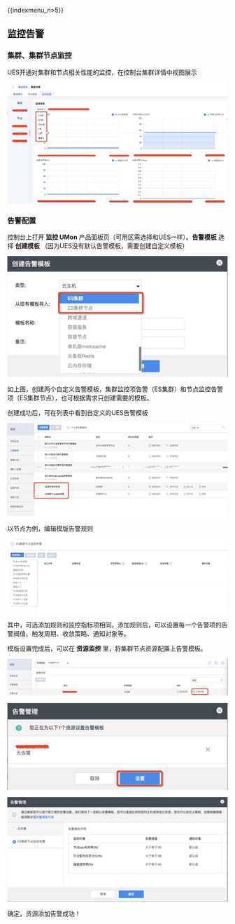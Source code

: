 {{indexmenu_n>5}}

## 监控告警

### 集群、集群节点监控

UES开通对集群和节点相关性能的监控，在控制台集群详情中视图展示

![image](/images/operate/detail_monitor_1.jpg)

### 告警配置

控制台上打开 **监控 UMon** 产品面板页（可用区需选择和UES一样）。**告警模板** 选择 **创建模板**
（因为UES没有默认告警模板，需要创建自定义模板）

![image](/images/operate/ues_umon_1.jpg)

如上图，创建两个自定义告警模板，集群监控项告警（ES集群）和节点监控告警项（ES集群节点），也可根据需求只创建需要的模板。

创建成功后，可在列表中看到自定义的UES告警模板

![image](/images/operate/ues_umon_2.jpg)

以节点为例，编辑模版告警规则

![image](/images/operate/ues_umon_3.jpg)

其中，可选添加规则和监控指标项相同。添加规则后，可以设置每一个告警项的告警阀值、触发周期、收敛策略、通知对象等。

模版设置完成后，可以在 **资源监控** 里，将集群节点资源配置上告警模板。

![image](/images/operate/ues_umon_4.jpg)

![image](/images/operate/ues_umon_5.jpg)

![image](/images/operate/ues_umon_6.jpg)

确定，资源添加告警成功！
